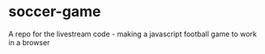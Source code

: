 # soccer-game
A repo for the livestream code - making a javascript football game to work in a browser
